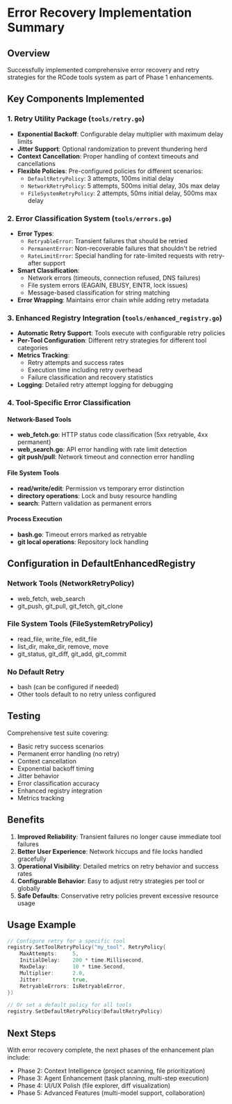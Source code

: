 # Error Recovery Implementation Summary

## Overview
Successfully implemented comprehensive error recovery and retry strategies for the RCode tools system as part of Phase 1 enhancements.

## Key Components Implemented

### 1. Retry Utility Package (`tools/retry.go`)
- **Exponential Backoff**: Configurable delay multiplier with maximum delay limits
- **Jitter Support**: Optional randomization to prevent thundering herd
- **Context Cancellation**: Proper handling of context timeouts and cancellations
- **Flexible Policies**: Pre-configured policies for different scenarios:
  - `DefaultRetryPolicy`: 3 attempts, 100ms initial delay
  - `NetworkRetryPolicy`: 5 attempts, 500ms initial delay, 30s max delay
  - `FileSystemRetryPolicy`: 2 attempts, 50ms initial delay, 500ms max delay

### 2. Error Classification System (`tools/errors.go`)
- **Error Types**:
  - `RetryableError`: Transient failures that should be retried
  - `PermanentError`: Non-recoverable failures that shouldn't be retried
  - `RateLimitError`: Special handling for rate-limited requests with retry-after support
- **Smart Classification**:
  - Network errors (timeouts, connection refused, DNS failures)
  - File system errors (EAGAIN, EBUSY, EINTR, lock issues)
  - Message-based classification for string matching
- **Error Wrapping**: Maintains error chain while adding retry metadata

### 3. Enhanced Registry Integration (`tools/enhanced_registry.go`)
- **Automatic Retry Support**: Tools execute with configurable retry policies
- **Per-Tool Configuration**: Different retry strategies for different tool categories
- **Metrics Tracking**:
  - Retry attempts and success rates
  - Execution time including retry overhead
  - Failure classification and recovery statistics
- **Logging**: Detailed retry attempt logging for debugging

### 4. Tool-Specific Error Classification

#### Network-Based Tools
- **web_fetch.go**: HTTP status code classification (5xx retryable, 4xx permanent)
- **web_search.go**: API error handling with rate limit detection
- **git push/pull**: Network timeout and connection error handling

#### File System Tools
- **read/write/edit**: Permission vs temporary error distinction
- **directory operations**: Lock and busy resource handling
- **search**: Pattern validation as permanent errors

#### Process Execution
- **bash.go**: Timeout errors marked as retryable
- **git local operations**: Repository lock handling

## Configuration in DefaultEnhancedRegistry

### Network Tools (NetworkRetryPolicy)
- web_fetch, web_search
- git_push, git_pull, git_fetch, git_clone

### File System Tools (FileSystemRetryPolicy)
- read_file, write_file, edit_file
- list_dir, make_dir, remove, move
- git_status, git_diff, git_add, git_commit

### No Default Retry
- bash (can be configured if needed)
- Other tools default to no retry unless configured

## Testing
Comprehensive test suite covering:
- Basic retry success scenarios
- Permanent error handling (no retry)
- Context cancellation
- Exponential backoff timing
- Jitter behavior
- Error classification accuracy
- Enhanced registry integration
- Metrics tracking

## Benefits
1. **Improved Reliability**: Transient failures no longer cause immediate tool failures
2. **Better User Experience**: Network hiccups and file locks handled gracefully
3. **Operational Visibility**: Detailed metrics on retry behavior and success rates
4. **Configurable Behavior**: Easy to adjust retry strategies per tool or globally
5. **Safe Defaults**: Conservative retry policies prevent excessive resource usage

## Usage Example
```go
// Configure retry for a specific tool
registry.SetToolRetryPolicy("my_tool", RetryPolicy{
    MaxAttempts:     5,
    InitialDelay:    200 * time.Millisecond,
    MaxDelay:        10 * time.Second,
    Multiplier:      2.0,
    Jitter:          true,
    RetryableErrors: IsRetryableError,
})

// Or set a default policy for all tools
registry.SetDefaultRetryPolicy(DefaultRetryPolicy)
```

## Next Steps
With error recovery complete, the next phases of the enhancement plan include:
- Phase 2: Context Intelligence (project scanning, file prioritization)
- Phase 3: Agent Enhancement (task planning, multi-step execution)
- Phase 4: UI/UX Polish (file explorer, diff visualization)
- Phase 5: Advanced Features (multi-model support, collaboration)